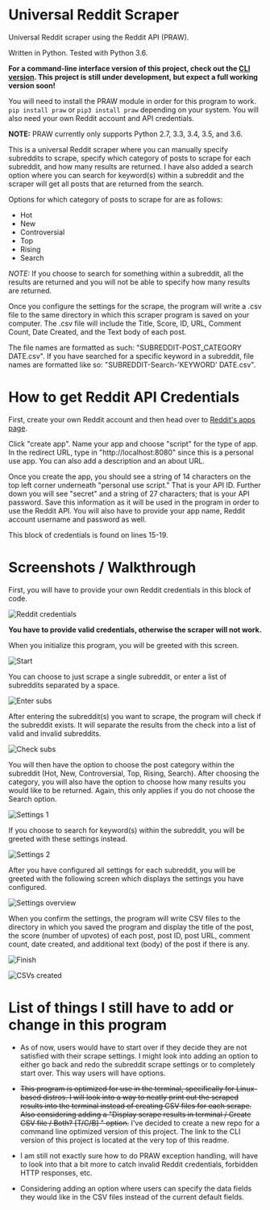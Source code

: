 # Universal Reddit Scraper
Universal Reddit scraper using the Reddit API (PRAW).

Written in Python. Tested with Python 3.6.

**For a command-line interface version of this project, check out the [CLI version](https://github.com/JosephLai241/Universal-Reddit-Scraper-CLI/tree/master). This project is still under development, but expect a full working version soon!**

You will need to install the PRAW module in order for this program to work. `pip install praw` or `pip3 install praw` depending on your system. You will also need your own Reddit account and API credentials.

**NOTE:** PRAW currently only supports Python 2.7, 3.3, 3.4, 3.5, and 3.6.

This is a universal Reddit scraper where you can manually specify subreddits to scrape, specify which category of posts to scrape for each subreddit, and how many results are returned. I have also added a search option where you can search for keyword(s) within a subreddit and the scraper will get all posts that are returned from the search.

Options for which category of posts to scrape for are as follows:
- Hot
- New
- Controversial
- Top
- Rising
- Search

*NOTE:* If you choose to search for something within a subreddit, all the results are returned and you will not be able to specify how many results are returned.

Once you configure the settings for the scrape, the program will write a .csv file to the same directory in which this scraper program is saved on your computer. The .csv file will include the Title, Score, ID, URL, Comment Count, Date Created, and the Text body of each post. 

The file names are formatted as such: "SUBREDDIT-POST_CATEGORY DATE.csv". If you have searched for a specific keyword in a subreddit, file names are formatted like so: "SUBREDDIT-Search-'KEYWORD' DATE.csv".

# How to get Reddit API Credentials

First, create your own Reddit account and then head over to [Reddit's apps page](https://old.reddit.com/prefs/apps).

Click "create app". Name your app and choose "script" for the type of app. In the redirect URL, type in "http://localhost:8080" since this is a personal use app. You can also add a description and an about URL. 

Once you create the app, you should see a string of 14 characters on the top left corner underneath "personal use script." That is your API ID. Further down you will see "secret" and a string of 27 characters; that is your API password. Save this information as it will be used in the program in order to use the Reddit API. You will also have to provide your app name, Reddit account username and password as well. 

This block of credentials is found on lines 15-19.

# Screenshots / Walkthrough

First, you will have to provide your own Reddit credentials in this block of code.

![Reddit credentials](https://github.com/JosephLai241/Universal-Reddit-Scraper/blob/assets/credentialblock.png)

**You have to provide valid credentials, otherwise the scraper will not work.**

When you initialize this program, you will be greeted with this screen.

![Start](https://github.com/JosephLai241/Universal-Reddit-Scraper/blob/assets/welcome.png)

You can choose to just scrape a single subreddit, or enter a list of subreddits separated by a space.

![Enter subs](https://github.com/JosephLai241/Universal-Reddit-Scraper/blob/assets/enter.png)

After entering the subreddit(s) you want to scrape, the program will check if the subreddit exists. It will separate the results from the check into a list of valid and invalid subreddits.

![Check subs](https://github.com/JosephLai241/Universal-Reddit-Scraper/blob/assets/checksubs.png)

You will then have the option to choose the post category within the subreddit (Hot, New, Controversial, Top, Rising, Search). After choosing the category, you will also have the option to choose how many results you would like to be returned. Again, this only applies if you do not choose the Search option.

![Settings 1](https://github.com/JosephLai241/Universal-Reddit-Scraper/blob/assets/settings1.png)

If you choose to search for keyword(s) within the subreddit, you will be greeted with these settings instead.

![Settings 2](https://github.com/JosephLai241/Universal-Reddit-Scraper/blob/assets/settings2.png)

After you have configured all settings for each subreddit, you will be greeted with the following screen which displays the settings you have configured.

![Settings overview](https://github.com/JosephLai241/Universal-Reddit-Scraper/blob/assets/overview.png)

When you confirm the settings, the program will write CSV files to the directory in which you saved the program and display the title of the post, the score (number of upvotes) of each post, post ID, post URL, comment count, date created, and additional text (body) of the post if there is any.

![Finish](https://github.com/JosephLai241/Universal-Reddit-Scraper/blob/assets/finish.png)

![CSVs created](https://github.com/JosephLai241/Universal-Reddit-Scraper/blob/assets/csvcreated.png)

# List of things I still have to add or change in this program
- As of now, users would have to start over if they decide they are not satisfied with their scrape settings. I might look into adding an option to either go back and redo the subreddit scrape settings or to completely start over. This way users will have options.

- ~~This program is optimized for use in the terminal, specifically for Linux-based distros. I will look into a way to neatly print out the scraped results into the terminal instead of creating CSV files for each scrape. Also considering adding a "Display scrape results in terminal / Create CSV file / Both? [T/C/B] " option.~~ I've decided to create a new repo for a command line optimized version of this project. The link to the CLI version of this project is located at the very top of this readme.

- I am still not exactly sure how to do PRAW exception handling, will have to look into that a bit more to catch invalid Reddit credentials, forbidden HTTP responses, etc.

- Considering adding an option where users can specify the data fields they would like in the CSV files instead of the current default fields.

